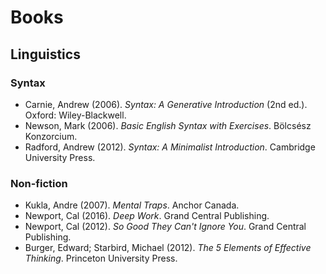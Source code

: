 # Books

## Linguistics

### Syntax
- Carnie, Andrew (2006). _Syntax: A Generative Introduction_ (2nd ed.). Oxford: Wiley-Blackwell.
- Newson, Mark (2006). _Basic English Syntax with Exercises_. Bölcsész Konzorcium. 
- Radford, Andrew (2012). _Syntax: A Minimalist Introduction_. Cambridge University Press.

### Non-fiction
- Kukla, Andre (2007). _Mental Traps_. Anchor Canada.
- Newport, Cal (2016). _Deep Work_. Grand Central Publishing.
- Newport, Cal (2012). _So Good They Can't Ignore You_. Grand Central Publishing.
- Burger, Edward; Starbird, Michael (2012). _The 5 Elements of Effective Thinking_. Princeton University Press.

